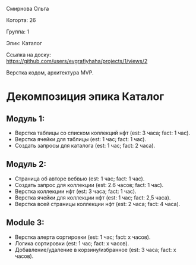 Смирнова Ольга

Когорта: 26

Группа: 1

Эпик: Каталог

Ссылка на доску: https://github.com/users/evgrafiyhaha/projects/1/views/2


Верстка кодом, архитектура MVP.




# Декомпозиция эпика Каталог

## Модуль 1:

- Верстка таблицы со списком коллекций нфт (est: 3 часа; fact: 1 час).
- Верстка ячейки для таблицы (est: 1 час; fact: 1 час).
- Создать запросы для каталога (est: 1 час; fact: 2 часа).

## Модуль 2:
- Страница об авторе вебвью (est: 1 час; fact: 1 час).
- Создать запрос для коллекции (est: 2.6 часов; fact: 1 час).
- Верстка коллекции нфт (est: 3 часа; fact: 1 час).
- Верстка ячейки для коллекции нфт (est: 1 час; fact: 2,5 часа).
- Верстка всей страницы коллекции нфт (est: 2 часа; fact: 4 часa).


## Module 3:
- Верстка алерта сортировки (est: 1 час; fact: x часов).
- Логика сортировки (est: 1 час; fact: x часов).
- Добавление/удаление в корзину/избранное (est: 3 часа; fact: x часов).

